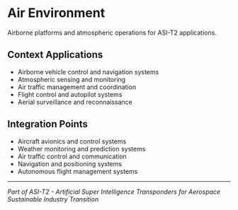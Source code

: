 # Air Environment

Airborne platforms and atmospheric operations for ASI-T2 applications.

## Context Applications

- Airborne vehicle control and navigation systems
- Atmospheric sensing and monitoring
- Air traffic management and coordination
- Flight control and autopilot systems
- Aerial surveillance and reconnaissance

## Integration Points

- Aircraft avionics and control systems
- Weather monitoring and prediction systems
- Air traffic control and communication
- Navigation and positioning systems
- Autonomous flight management systems

---

*Part of ASI-T2 - Artificial Super Intelligence Transponders for Aerospace Sustainable Industry Transition*
